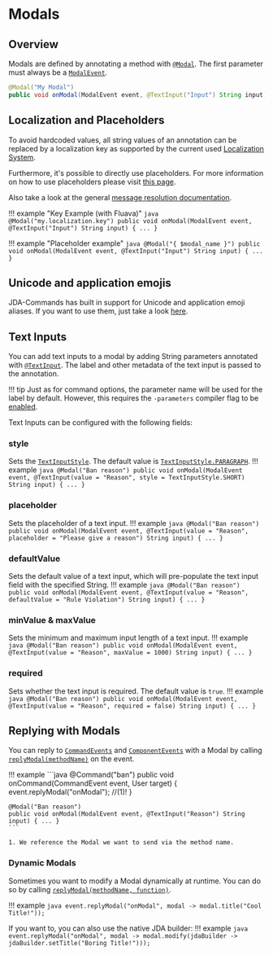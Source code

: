 # Modals

## Overview
Modals are defined by annotating a method with [`@Modal`](https://kaktushose.github.io/jda-commands/javadocs/4/io.github.kaktushose.jda.commands.core/com/github/kaktushose/jda/commands/annotations/interactions/Modal.html).
The first parameter must always be a [`ModalEvent`](https://kaktushose.github.io/jda-commands/javadocs/4/io.github.kaktushose.jda.commands.core/com/github/kaktushose/jda/commands/dispatching/events/interactions/ModalEvent.html).

```java
@Modal("My Modal")
public void onModal(ModalEvent event, @TextInput("Input") String input) { ... }
```

## Localization and Placeholders
To avoid hardcoded values, all string values of an annotation can be replaced by a localization key as supported by the
current used [Localization System](../message/localization.md).

Furthermore, it's possible to directly use placeholders.
For more information on how to use placeholders please visit [this page](../message/placeholder.md).

Also take a look at the general [message resolution documentation](../message/overview.md).

!!! example "Key Example (with Fluava)"
    ```java
    @Modal("my.localization.key")
    public void onModal(ModalEvent event, @TextInput("Input") String input) { ... }
    ```

!!! example "Placeholder example" 
    ```java
    @Modal("{ $modal_name }")
    public void onModal(ModalEvent event, @TextInput("Input") String input) { ... }
    ```

## Unicode and application emojis
JDA-Commands has built in support for Unicode and application emoji aliases.
If you want to use them, just take a look [here](../message/emojis.md).

## Text Inputs
You can add text inputs to a modal by adding String parameters annotated with [`@TextInput`](https://kaktushose.github.io/jda-commands/javadocs/4/io.github.kaktushose.jda.commands.core/com/github/kaktushose/jda/commands/annotations/interactions/TextInput.html).
The label and other metadata of the text input is passed to the annotation. 

!!! tip
    Just as for command options, the parameter name will be used for the label by default. However, this requires the 
    `-parameters` compiler flag to be [enabled](./commands.md#name-description). 

Text Inputs can be configured with the following fields:
### style
Sets the [`TextInputStyle`](https://docs.jda.wiki/net/dv8tion/jda/api/interactions/components/text/TextInputStyle.html). 
The default value is [`TextInputStyle.PARAGRAPH`](https://docs.jda.wiki/net/dv8tion/jda/api/interactions/components/text/TextInputStyle.html#PARAGRAPH).
!!! example
    ```java
    @Modal("Ban reason")
    public void onModal(ModalEvent event, @TextInput(value = "Reason", style = TextInputStyle.SHORT) String input) { ... }
    ```

### placeholder
Sets the placeholder of a text input.
!!! example
    ```java
    @Modal("Ban reason")
    public void onModal(ModalEvent event, @TextInput(value = "Reason", placeholder = "Please give a reason") String input) { ... }
    ```

### defaultValue
Sets the default value of a text input, which will pre-populate the text input field with the specified String. 
!!! example
    ```java
    @Modal("Ban reason")
    public void onModal(ModalEvent event, @TextInput(value = "Reason", defaultValue = "Rule Violation") String input) { ... }
    ```

### minValue & maxValue
Sets the minimum and maximum input length of a text input.
!!! example
    ```java
    @Modal("Ban reason")
    public void onModal(ModalEvent event, @TextInput(value = "Reason", maxValue = 1000) String input) { ... }
    ```

### required
Sets whether the text input is required. The default value is `true`.
!!! example
    ```java
    @Modal("Ban reason")
    public void onModal(ModalEvent event, @TextInput(value = "Reason", required = false) String input) { ... }
    ```

## Replying with Modals
You can reply to [`CommandEvents`](https://kaktushose.github.io/jda-commands/javadocs/4/io.github.kaktushose.jda.commands.core/com/github/kaktushose/jda/commands/dispatching/events/interactions/CommandEvent.html)
and [`ComponentEvents`](https://kaktushose.github.io/jda-commands/javadocs/4/io.github.kaktushose.jda.commands.core/com/github/kaktushose/jda/commands/dispatching/events/interactions/ComponentEvent.html)
with a Modal by calling [`replyModal(methodName)`](https://kaktushose.github.io/jda-commands/javadocs/4/io.github.kaktushose.jda.commands.core/com/github/kaktushose/jda/commands/dispatching/events/ModalReplyableEvent.html#replyModal(java.lang.String))
on the event.

!!! example
    ```java 
    @Command("ban")
    public void onCommand(CommandEvent event, User target) {
        event.replyModal("onModal"); //(1)!
    }

    @Modal("Ban reason")
    public void onModal(ModalEvent event, @TextInput("Reason") String input) { ... }
    ```

    1. We reference the Modal we want to send via the method name.

### Dynamic Modals
Sometimes you want to modify a Modal dynamically at runtime. You can do so by calling
[`replyModal(methodName, function)`](https://kaktushose.github.io/jda-commands/javadocs/4/io.github.kaktushose.jda.commands.core/com/github/kaktushose/jda/commands/dispatching/events/ModalReplyableEvent.html#replyModal(java.lang.String,java.util.function.Function)).

!!! example
    ```java
    event.replyModal("onModal", modal -> modal.title("Cool Title!"));
    ```

If you want to, you can also use the native JDA builder:
!!! example
    ```java
    event.replyModal("onModal", modal -> modal.modify(jdaBuilder -> jdaBuilder.setTitle("Boring Title!")));
    ```
